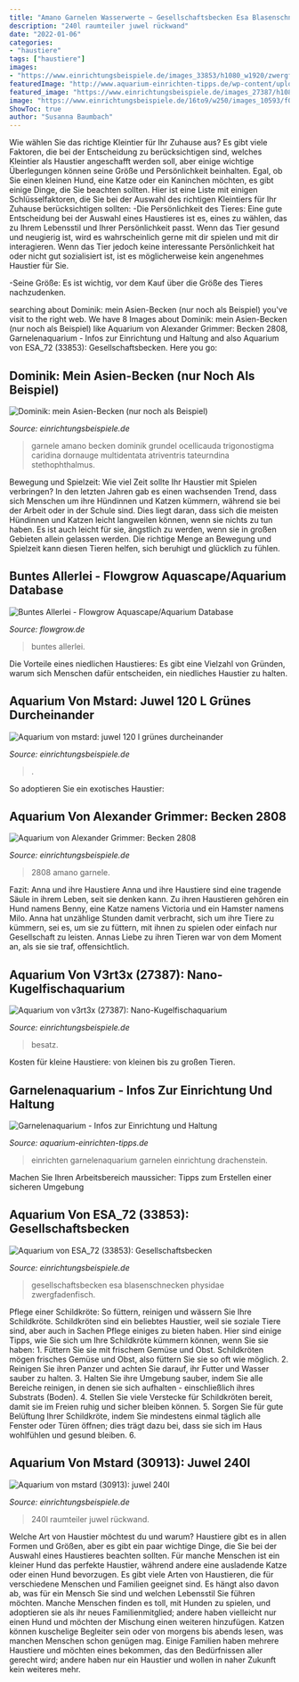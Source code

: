 ```yaml
---
title: "Amano Garnelen Wasserwerte ~ Gesellschaftsbecken Esa Blasenschnecken Physidae Zwergfadenfisch"
description: "240l raumteiler juwel rückwand"
date: "2022-01-06"
categories:
- "haustiere"
tags: ["haustiere"]
images:
- "https://www.einrichtungsbeispiele.de/images_33853/h1080_w1920/zwergfadenfisch-maennchen__6a06180bd4455a59b5340bffbff41b4c.jpg"
featuredImage: "http://www.aquarium-einrichten-tipps.de/wp-content/uploads/2017/03/Garnelenaquarium.jpg"
featured_image: "https://www.einrichtungsbeispiele.de/images_27387/h1080_w1920/besatz-im-aquarium-nano-kugelfischaquarium__90a41fdba838cd5556aa28765b3feec9.jpg"
image: "https://www.einrichtungsbeispiele.de/16to9/w250/images_10593/f0b28b8d371630e9e5c500e66ad031ab.jpg"
ShowToc: true
author: "Susanna Baumbach"
---
```



Wie wählen Sie das richtige Kleintier für Ihr Zuhause aus?
Es gibt viele Faktoren, die bei der Entscheidung zu berücksichtigen sind, welches Kleintier als Haustier angeschafft werden soll, aber einige wichtige Überlegungen können seine Größe und Persönlichkeit beinhalten. Egal, ob Sie einen kleinen Hund, eine Katze oder ein Kaninchen möchten, es gibt einige Dinge, die Sie beachten sollten. Hier ist eine Liste mit einigen Schlüsselfaktoren, die Sie bei der Auswahl des richtigen Kleintiers für Ihr Zuhause berücksichtigen sollten:
-Die Persönlichkeit des Tieres: Eine gute Entscheidung bei der Auswahl eines Haustieres ist es, eines zu wählen, das zu Ihrem Lebensstil und Ihrer Persönlichkeit passt. Wenn das Tier gesund und neugierig ist, wird es wahrscheinlich gerne mit dir spielen und mit dir interagieren. Wenn das Tier jedoch keine interessante Persönlichkeit hat oder nicht gut sozialisiert ist, ist es möglicherweise kein angenehmes Haustier für Sie.

-Seine Größe: Es ist wichtig, vor dem Kauf über die Größe des Tieres nachzudenken.

	

		
searching about Dominik: mein Asien-Becken (nur noch als Beispiel) you've visit to the right web. We have 8 Images about Dominik: mein Asien-Becken (nur noch als Beispiel) like Aquarium von Alexander Grimmer: Becken 2808, Garnelenaquarium - Infos zur Einrichtung und Haltung and also Aquarium von ESA_72 (33853): Gesellschaftsbecken. Here you go:
		
    
## Dominik: Mein Asien-Becken (nur Noch Als Beispiel)

<img loading=lazy src="https://www.einrichtungsbeispiele.de/16to9/w250/images_10593/f0b28b8d371630e9e5c500e66ad031ab.jpg" onerror="this.onerror=null;this.src='https://tse3.mm.bing.net/th?id=OIP.8JNMpKBd4cI1ZuUgsdaqfAAAAA&amp;pid=15.1';" alt="Dominik: mein Asien-Becken (nur noch als Beispiel)">

_Source: einrichtungsbeispiele.de_

>garnele amano becken dominik grundel ocellicauda trigonostigma caridina dornauge multidentata atriventris tateurndina stethophthalmus. 

	

Bewegung und Spielzeit: Wie viel Zeit sollte Ihr Haustier mit Spielen verbringen?
In den letzten Jahren gab es einen wachsenden Trend, dass sich Menschen um ihre Hündinnen und Katzen kümmern, während sie bei der Arbeit oder in der Schule sind. Dies liegt daran, dass sich die meisten Hündinnen und Katzen leicht langweilen können, wenn sie nichts zu tun haben. Es ist auch leicht für sie, ängstlich zu werden, wenn sie in großen Gebieten allein gelassen werden. Die richtige Menge an Bewegung und Spielzeit kann diesen Tieren helfen, sich beruhigt und glücklich zu fühlen.

    
## Buntes Allerlei - Flowgrow Aquascape/Aquarium Database

<img loading=lazy src="https://www.flowgrow.de/db/images/tanks/planting/buntes-allerlei-5831dd87a4902.jpg" onerror="this.onerror=null;this.src='https://tse1.mm.bing.net/th?id=OIP.XLhZkQ4WmRgbMBE7NdARhgEsDh&amp;pid=15.1';" alt="Buntes Allerlei - Flowgrow Aquascape/Aquarium Database">

_Source: flowgrow.de_

>buntes allerlei. 

	

Die Vorteile eines niedlichen Haustieres: Es gibt eine Vielzahl von Gründen, warum sich Menschen dafür entscheiden, ein niedliches Haustier zu halten.

    
## Aquarium Von Mstard: Juwel 120 L Grünes Durcheinander

<img loading=lazy src="https://www.einrichtungsbeispiele.de/images_30916/h768_w1024/besatz-im-aquarium-juwel-120-l-gruenes-durcheinander__2fa20deb372d6776d23c93dd674e9785.jpg" onerror="this.onerror=null;this.src='https://tse2.mm.bing.net/th?id=OIP.lJPjgwvleC72V57CdEBa-AHaFj&amp;pid=15.1';" alt="Aquarium von mstard: juwel 120 l grünes durcheinander">

_Source: einrichtungsbeispiele.de_

>. 

	

So adoptieren Sie ein exotisches Haustier:

    
## Aquarium Von Alexander Grimmer: Becken 2808

<img loading=lazy src="http://images.einrichtungsbeispiele.de/images_2808/h768_w1024/amano-garnele__Fische188060002_RT8.jpg" onerror="this.onerror=null;this.src='https://tse3.mm.bing.net/th?id=OIP.lSGgKBYbGUnQPlpN17G4lwHaE8&amp;pid=15.1';" alt="Aquarium von Alexander Grimmer: Becken 2808">

_Source: einrichtungsbeispiele.de_

>2808 amano garnele. 

	

Fazit: Anna und ihre Haustiere
Anna und ihre Haustiere sind eine tragende Säule in ihrem Leben, seit sie denken kann. Zu ihren Haustieren gehören ein Hund namens Benny, eine Katze namens Victoria und ein Hamster namens Milo. Anna hat unzählige Stunden damit verbracht, sich um ihre Tiere zu kümmern, sei es, um sie zu füttern, mit ihnen zu spielen oder einfach nur Gesellschaft zu leisten. Annas Liebe zu ihren Tieren war von dem Moment an, als sie sie traf, offensichtlich.

    
## Aquarium Von V3rt3x (27387): Nano-Kugelfischaquarium

<img loading=lazy src="https://www.einrichtungsbeispiele.de/images_27387/h1080_w1920/besatz-im-aquarium-nano-kugelfischaquarium__90a41fdba838cd5556aa28765b3feec9.jpg" onerror="this.onerror=null;this.src='https://tse4.mm.bing.net/th?id=OIP.fIROy_cU_5rRp7wNrlQstwHaFj&amp;pid=15.1';" alt="Aquarium von v3rt3x (27387): Nano-Kugelfischaquarium">

_Source: einrichtungsbeispiele.de_

>besatz. 

	

Kosten für kleine Haustiere: von kleinen bis zu großen Tieren.

    
## Garnelenaquarium - Infos Zur Einrichtung Und Haltung

<img loading=lazy src="http://www.aquarium-einrichten-tipps.de/wp-content/uploads/2017/03/Garnelenaquarium.jpg" onerror="this.onerror=null;this.src='https://tse1.mm.bing.net/th?id=OIP.xdCJtAhf78SpJhedqByn8AHaDs&amp;pid=15.1';" alt="Garnelenaquarium - Infos zur Einrichtung und Haltung">

_Source: aquarium-einrichten-tipps.de_

>einrichten garnelenaquarium garnelen einrichtung drachenstein. 

	

Machen Sie Ihren Arbeitsbereich maussicher: Tipps zum Erstellen einer sicheren Umgebung

    
## Aquarium Von ESA_72 (33853): Gesellschaftsbecken

<img loading=lazy src="https://www.einrichtungsbeispiele.de/images_33853/h1080_w1920/zwergfadenfisch-maennchen__6a06180bd4455a59b5340bffbff41b4c.jpg" onerror="this.onerror=null;this.src='https://tse1.mm.bing.net/th?id=OIP.-uuYrZ01sAxEGjBTU0kqvAHaE8&amp;pid=15.1';" alt="Aquarium von ESA_72 (33853): Gesellschaftsbecken">

_Source: einrichtungsbeispiele.de_

>gesellschaftsbecken esa blasenschnecken physidae zwergfadenfisch. 

	

Pflege einer Schildkröte: So füttern, reinigen und wässern Sie Ihre Schildkröte.
Schildkröten sind ein beliebtes Haustier, weil sie soziale Tiere sind, aber auch in Sachen Pflege einiges zu bieten haben. Hier sind einige Tipps, wie Sie sich um Ihre Schildkröte kümmern können, wenn Sie sie haben: 1. Füttern Sie sie mit frischem Gemüse und Obst. Schildkröten mögen frisches Gemüse und Obst, also füttern Sie sie so oft wie möglich. 2. Reinigen Sie ihren Panzer und achten Sie darauf, ihr Futter und Wasser sauber zu halten. 3. Halten Sie ihre Umgebung sauber, indem Sie alle Bereiche reinigen, in denen sie sich aufhalten - einschließlich ihres Substrats (Boden). 4. Stellen Sie viele Verstecke für Schildkröten bereit, damit sie im Freien ruhig und sicher bleiben können. 5. Sorgen Sie für gute Belüftung Ihrer Schildkröte, indem Sie mindestens einmal täglich alle Fenster oder Türen öffnen; dies trägt dazu bei, dass sie sich im Haus wohlfühlen und gesund bleiben. 6.

    
## Aquarium Von Mstard (30913): Juwel 240l

<img loading=lazy src="https://www.einrichtungsbeispiele.de/images_30913/h1080_w1920/bild__23dc9b2c599789f902efc3311eb0d7ca.jpg" onerror="this.onerror=null;this.src='https://tse1.mm.bing.net/th?id=OIP.gsRL6oEBuH49tVJDOJoDAAHaDA&amp;pid=15.1';" alt="Aquarium von mstard (30913): juwel 240l">

_Source: einrichtungsbeispiele.de_

>240l raumteiler juwel rückwand. 

	

Welche Art von Haustier möchtest du und warum?
Haustiere gibt es in allen Formen und Größen, aber es gibt ein paar wichtige Dinge, die Sie bei der Auswahl eines Haustieres beachten sollten. Für manche Menschen ist ein kleiner Hund das perfekte Haustier, während andere eine ausladende Katze oder einen Hund bevorzugen. Es gibt viele Arten von Haustieren, die für verschiedene Menschen und Familien geeignet sind. Es hängt also davon ab, was für ein Mensch Sie sind und welchen Lebensstil Sie führen möchten.
Manche Menschen finden es toll, mit Hunden zu spielen, und adoptieren sie als ihr neues Familienmitglied; andere haben vielleicht nur einen Hund und möchten der Mischung einen weiteren hinzufügen. Katzen können kuschelige Begleiter sein oder von morgens bis abends lesen, was manchen Menschen schon genügen mag. Einige Familien haben mehrere Haustiere und möchten eines bekommen, das den Bedürfnissen aller gerecht wird; andere haben nur ein Haustier und wollen in naher Zukunft kein weiteres mehr.

